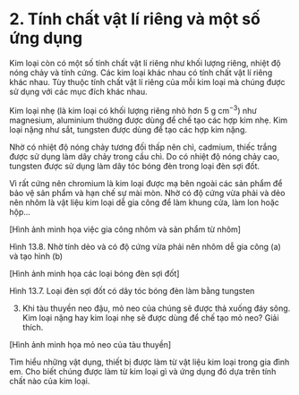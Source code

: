 # 2. Tính chất vật lí riêng và một số ứng dụng

Kim loại còn có một số tính chất vật lí riêng như khối lượng riêng, nhiệt độ nóng chảy và tính cứng. Các kim loại khác nhau có tính chất vật lí riêng khác nhau. Tùy thuộc tính chất vật lí riêng của mỗi kim loại mà chúng được sử dụng với các mục đích khác nhau.

Kim loại nhẹ (là kim loại có khối lượng riêng nhỏ hơn 5 g cm$^{-3}$) như magnesium, aluminium thường được dùng để chế tạo các hợp kim nhẹ. Kim loại nặng như sắt, tungsten được dùng để tạo các hợp kim nặng.

Nhờ có nhiệt độ nóng chảy tương đối thấp nên chì, cadmium, thiếc trắng được sử dụng làm dây chảy trong cầu chì. Do có nhiệt độ nóng chảy cao, tungsten được sử dụng làm dây tóc bóng đèn trong loại đèn sợi đốt.

Vì rất cứng nên chromium là kim loại được mạ bên ngoài các sản phẩm để bảo vệ sản phẩm và hạn chế sự mài mòn. Nhờ có độ cứng vừa phải và dẻo nên nhôm là vật liệu kim loại dễ gia công để làm khung cửa, làm lon hoặc hộp...

[Hình ảnh minh họa việc gia công nhôm và sản phẩm từ nhôm]

Hình 13.8. Nhờ tính dẻo và có độ cứng vừa phải nên nhôm dễ gia công (a) và tạo hình (b)

[Hình ảnh minh họa các loại bóng đèn sợi đốt]

Hình 13.7. Loại đèn sợi đốt có dây tóc bóng đèn làm bằng tungsten

3. Khi tàu thuyền neo đậu, mỏ neo của chúng sẽ được thả xuống đáy sông. Kim loại nặng hay kim loại nhẹ sẽ được dùng để chế tạo mỏ neo? Giải thích.

[Hình ảnh minh họa mỏ neo của tàu thuyền]

Tìm hiểu những vật dụng, thiết bị được làm từ vật liệu kim loại trong gia đình em. Cho biết chúng được làm từ kim loại gì và ứng dụng đó dựa trên tính chất nào của kim loại.